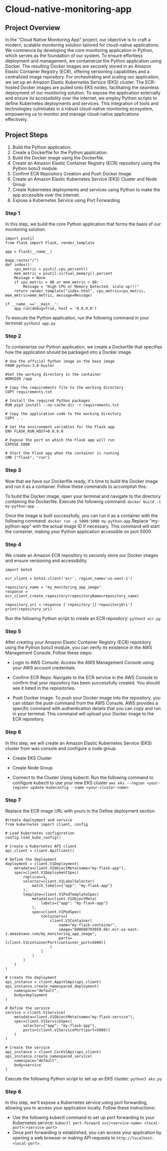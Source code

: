 # Cloud-native-monitoring-app

## Project Overview
In the "Cloud Native Monitoring App" project, our objective is to craft a modern, scalable monitoring solution tailored for cloud-native applications. We commence by developing the core monitoring application in Python, which serves as the foundation of our system. To ensure effortless deployment and management, we containerize the Python application using Docker. The resulting Docker images are securely stored in an Amazon Elastic Container Registry (ECR), offering versioning capabilities and a centralized image repository. For orchestrating and scaling our application, we set up an Amazon Elastic Kubernetes Service (EKS) cluster. The ECR-hosted Docker images are pulled onto EKS nodes, facilitating the seamless deployment of our monitoring solution. To expose the application externally and ensure its accessibility over the internet, we employ Python scripts to define Kubernetes deployments and services. This integration of tools and technologies culminates in a robust cloud-native monitoring ecosystem, empowering us to monitor and manage cloud-native applications effectively.

## Project Steps
1. Build the Python application.
2. Create a Dockerfile for the Python application.
3. Build the Docker image using the Dockerfile.
4. Create an Amazon Elastic Container Registry (ECR) repository using the Python boto3 module.
5. Confirm ECR Repository Creation and Push Docker Image
6. Create an Amazon Elastic Kubernetes Service (EKS) Cluster and Node Group
7. Create Kubernetes deployments and services using Python to make the app accessible over the internet.
8. Expose a Kubernetes Service using Port Forwarding

### Step 1 
In this step, we build the core Python application that forms the basis of our monitoring solution.

```
import psutil
from flask import Flask, render_template

app = Flask(__name__)

@app.route("/")
def index():
    cpu_metric = psutil.cpu_percent()
    mem_metric = psutil.virtual_memory().percent
    Message = None
    if cpu_metric > 80 or mem_metric > 80:
        Message = "High CPU or Memory Detected, scale up!!!"
    return render_template("index.html", cpu_metric=cpu_metric, mem_metric=mem_metric, message=Message)

if __name__=='__main__':
    app.run(debug=True, host = '0.0.0.0')
```
To execute the Python application, run the following command in your terminal: `python3 app.py`

### Step 2
To containerize our Python application, we create a Dockerfile that specifies how the application should be packaged into a Docker image.
```
# Use the official Python image as the base image
FROM python:3.9-buster

#Set the working directory in the container
WORKDIR /app

# Copy the requirements file to the working directory
COPY requirements.txt

# Install the required Python packages
RUN pip3 install --no-cache-dir -r requirements.txt

# Copy the application code to the working directory
COPY . .

# Set the environment variables for the Flask app
ENV FLASK_RUN_HOST=0.0.0.0

# Expose the port on which the Flask app will run
EXPOSE 5000

# Start the Flask app when the container is running
CMD ["flask", "run"]
```

### Step 3
Now that we have our Dockerfile ready, it's time to build the Docker image and run it as a container. Follow these commands to accomplish this:

To build the Docker image, open your terminal and navigate to the directory containing the Dockerfile. Execute the following command: `docker build -t my-python-app .`

Once the image is built successfully, you can run it as a container with the following command: `docker run -p 5000:5000 my-python-app` Replace "my-python-app" with the actual image ID if necessary. This command will start the container, making your Python application accessible on port 5000

### Step 4
We create an Amazon ECR repository to securely store our Docker images and ensure versioning and accessibility.
```
import boto3

ecr_client = boto3.client('ecr', region_name='us-east-1')

repository_name = "my_monitoring_app_image"
response = ecr_client.create_repository(repositoryName=repository_name)

repository_uri = response ['repository']['repositoryUri']
print(repository_uri)
```
Run the following Python script to create an ECR repository: `python3 ecr.py`

### Step 5
After creating your Amazon Elastic Container Registry (ECR) repository using the Python boto3 module, you can verify its existence in the AWS Management Console. Follow these steps:

- Login to AWS Console: Access the AWS Management Console using your AWS account credentials.

- Confirm ECR Repo: Navigate to the ECR service in the AWS Console to confirm that your repository has been successfully created. You should see it listed in the repositories.

- Push Docker Image: To push your Docker image into the repository, you can obtain the push command from the AWS Console. AWS provides a specific command with authentication details that you can copy and run in your terminal. This command will upload your Docker image to the ECR repository.

### Step 6
In this step, we will create an Amazon Elastic Kubernetes Service (EKS) cluster from was console and configure a node group.

- Create EKS Cluster

- Create Node Group

- Connect to the Cluster Using kubectl: Run the following command to configure kubectl to use your new EKS cluster `aws eks --region <your-region> update-kubeconfig --name <your-cluster-name>`

### Step 7
Replace the ECR image URL with yours in the Define deployment section.
```
#create deployment and service
from kubernetes import client, config

# Load Kubernetes configuration
config.load_kube_config()

# Create a Kubernetes API client
api_client = client.ApiClient()

# Define the deployment
deployment = client.V1Deployment(
    metadata=client.V1ObjectMeta(name="my-flask-app"),
    spec=client.V1DeploymentSpec(
        replicas=1,
        selector=client.V1LabelSelector(
            match_labels={"app": "my-flask-app"}
        ),
        template=client.V1PodTemplateSpec(
            metadata=client.V1ObjectMeta(
                labels={"app": "my-flask-app"}
            ),
            spec=client.V1PodSpec(
                containers=[
                    client.V1Container(
                        name="my-flask-container",
                        image="690688793859.dkr.ecr.us-east-1.amazonaws.com/my_monitoring_app_image",
                        ports=[client.V1ContainerPort(container_port=5000)]
                    )
                ]
            )
        )
    )
)

# Create the deployment
api_instance = client.AppsV1Api(api_client)
api_instance.create_namespaced_deployment(
    namespace="default",
    body=deployment
)

# Define the service
service = client.V1Service(
    metadata=client.V1ObjectMeta(name="my-flask-service"),
    spec=client.V1ServiceSpec(
        selector={"app": "my-flask-app"},
        ports=[client.V1ServicePort(port=5000)]
    )
)

# Create the service
api_instance = client.CoreV1Api(api_client)
api_instance.create_namespaced_service(
    namespace="default",
    body=service
)
```
Execute the following Python script to set up an EKS cluster: `python3 eks.py`

### Step 8
In this step, we'll expose a Kubernetes service using port forwarding, allowing you to access your application locally. Follow these instructions:
- Use the following kubectl command to set up port forwarding to your Kubernetes service: `kubectl port-forward svc/<service-name> <local-port>:<service-port>`
- Once port forwarding is established, you can access your application by opening a web browser or making API requests to `http://localhost:<local-port>`.




 


